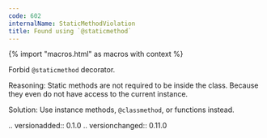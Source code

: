 ```yaml
---
code: 602
internalName: StaticMethodViolation
title: Found using `@staticmethod`
---
```


{% import "macros.html" as macros with context %}


Forbid ``@staticmethod`` decorator.

Reasoning:
    Static methods are not required to be inside the class.
    Because they even do not have access to the current instance.

Solution:
    Use instance methods, ``@classmethod``, or functions instead.

.. versionadded:: 0.1.0
.. versionchanged:: 0.11.0